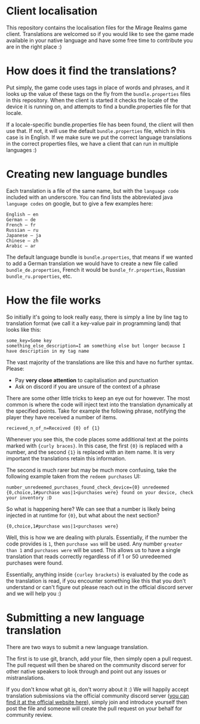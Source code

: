 # Client localisation

This repository contains the localisation files for the Mirage Realms game client. Translations are welcomed so if you 
would like to see the game made available in your native language and have some free time to contribute you are in the 
right place :)

# How does it find the translations?

Put simply, the game code uses tags in place of words and phrases, and it looks up the value of these tags on the fly 
from the `bundle.properties` files in this repository. When the client is started it checks the locale of the device it 
is running on, and attempts to find a bundle.properties file for that locale.

If a locale-specific bundle.properties file has been found, the client will then use that. If not, it will use the 
default `bundle.properties` file, which in this case is in English. If we make sure we put the correct language translations 
in the correct properties files, we have a client that can run in multiple languages :)

# Creating new language bundles

Each translation is a file of the same name, but with the `language code` included with an underscore. You can find 
lists the abbreviated java `language codes` on google, but to give a few examples here:

```
English – en
German – de
French – fr
Russian – ru
Japanese – ja
Chinese – zh
Arabic – ar
```

The default language bundle is `bundle.properties`, that means if we wanted to add a German translation we would have 
to create a new file called `bundle_de.properties`, French it would be `bundle_fr.properties`, Russian 
`bundle_ru.properties`, etc.

# How the file works

So initially it's going to look really easy, there is simply a line by line tag to translation format (we call it a 
key-value pair in programming land) that looks like this:

```properties
some_key=Some key
something_else_description=I am something else but longer because I have description in my tag name
```

The vast majority of the translations are like this and have no further syntax. Please:

* Pay **very close attention** to capitalisation and punctuation
* Ask on discord if you are unsure of the context of a phrase

There are some other little tricks to keep an eye out for however. The most common is where the code will inject text 
into the translation dynamically at the specified points. Take for example the following phrase, notifying the player 
they have received a number of items.

```properties
recieved_n_of_n=Received {0} of {1}
```

Whenever you see this, the code places some additional text at the points marked with `{curly braces}`. In this case, 
the first `{0}` is replaced with a number, and the second `{1}` is replaced with an item name. It is very important 
the translations retain this information.

The second is much rarer but may be much more confusing, take the following example taken from the `redeem purchases` UI:

```properties
number_unredeemed_purchases_found_check_device={0} unredeemed {0,choice,1#purchase was|1<purchases were} found on your device, check your inventory :D
```

So what is happening here? We can see that a number is likely being injected in at runtime for `{0}`, but what about 
the next section?

`{0,choice,1#purchase was|1<purchases were}`

Well, this is how we are dealing with plurals. Essentially, if the number the code provides is `1`, then `purchase was` 
will be used. Any number `greater than 1` and `purchases were` will be used. This allows us to have a single translation 
that reads correctly regardless of if 1 or 50 unredeemed purchases were found.

Essentially, anything inside `{curley brackets}` is evaluated by the code as the translation is read, if you encounter 
something like this that you don't understand or can't figure out please reach out in the official discord server and 
we will help you :)

# Submitting a new language translation

There are two ways to submit a new language translation.

The first is to use git, branch, add your file, then simply open a pull request. The pull request will then be shared 
on the community discord server for other native speakers to look through and point out any issues or mistranslations.

If you don't know what git is, don't worry about it :) We will happily accept translation submissions via the official 
community discord server ([you can find it at the official website here](https://www.miragerealms.co.uk)), simply 
join and introduce yourself then post the file and someone will create the pull request on your behalf for community 
review.